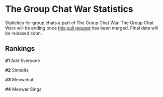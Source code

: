 # The Group Chat War Statistics
Statictics for group chats a part of The Group Chat War. The Group Chat Wars will be ending once [this pull request](https://github.com/meower-media-co/Meower-Server/pull/167) has been merged. Final data will be released soon.
## Rankings
**#1** Add Everyone

**#2** Shmidts

**#3** Meowchat

**#4** Meower Sings
